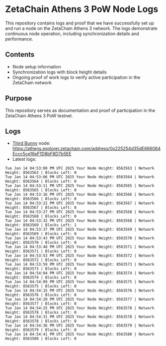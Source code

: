 # ZetaChain Athens 3 PoW Node Logs
This repository contains logs and proof that we have successfully set up and run a node on the ZetaChain Athens 3 network. The logs demonstrate continuous node operation, including synchronization details and performance.

## Contents
- Node setup information
- Synchronization logs with block height details
- Ongoing proof of work logs to verify active participation in the ZetaChain network

## Purpose
This repository serves as documentation and proof of participation in the ZetaChain Athens 3 PoW testnet.

## Logs

- [Third Bunny](https://thirdbunny.xyz/) node: https://athens.explorer.zetachain.com/address/0x225254d35dE666064Eccc5ce16eF1D8bF8D7b5EE
- Latest logs:
```
Tue Jan 14 04:53:00 PM UTC 2025 Your Node Height: 8563563 | Network Height: 8563563 | Blocks Left: 0
Tue Jan 14 04:53:06 PM UTC 2025 Your Node Height: 8563564 | Network Height: 8563564 | Blocks Left: 0
Tue Jan 14 04:53:11 PM UTC 2025 Your Node Height: 8563565 | Network Height: 8563565 | Blocks Left: 0
Tue Jan 14 04:53:16 PM UTC 2025 Your Node Height: 8563566 | Network Height: 8563566 | Blocks Left: 0
Tue Jan 14 04:53:22 PM UTC 2025 Your Node Height: 8563567 | Network Height: 8563567 | Blocks Left: 0
Tue Jan 14 04:53:27 PM UTC 2025 Your Node Height: 8563568 | Network Height: 8563568 | Blocks Left: 0
Tue Jan 14 04:53:32 PM UTC 2025 Your Node Height: 8563568 | Network Height: 8563569 | Blocks Left: 1
Tue Jan 14 04:53:37 PM UTC 2025 Your Node Height: 8563569 | Network Height: 8563569 | Blocks Left: 0
Tue Jan 14 04:53:43 PM UTC 2025 Your Node Height: 8563570 | Network Height: 8563570 | Blocks Left: 0
Tue Jan 14 04:53:48 PM UTC 2025 Your Node Height: 8563571 | Network Height: 8563571 | Blocks Left: 0
Tue Jan 14 04:53:53 PM UTC 2025 Your Node Height: 8563572 | Network Height: 8563572 | Blocks Left: 0
Tue Jan 14 04:53:59 PM UTC 2025 Your Node Height: 8563573 | Network Height: 8563573 | Blocks Left: 0
Tue Jan 14 04:54:04 PM UTC 2025 Your Node Height: 8563574 | Network Height: 8563574 | Blocks Left: 0
Tue Jan 14 04:54:09 PM UTC 2025 Your Node Height: 8563575 | Network Height: 8563575 | Blocks Left: 0
Tue Jan 14 04:54:15 PM UTC 2025 Your Node Height: 8563576 | Network Height: 8563576 | Blocks Left: 0
Tue Jan 14 04:54:20 PM UTC 2025 Your Node Height: 8563577 | Network Height: 8563577 | Blocks Left: 0
Tue Jan 14 04:54:25 PM UTC 2025 Your Node Height: 8563578 | Network Height: 8563578 | Blocks Left: 0
Tue Jan 14 04:54:31 PM UTC 2025 Your Node Height: 8563578 | Network Height: 8563578 | Blocks Left: 0
Tue Jan 14 04:54:36 PM UTC 2025 Your Node Height: 8563579 | Network Height: 8563579 | Blocks Left: 0
Tue Jan 14 04:54:41 PM UTC 2025 Your Node Height: 8563580 | Network Height: 8563580 | Blocks Left: 0
```
